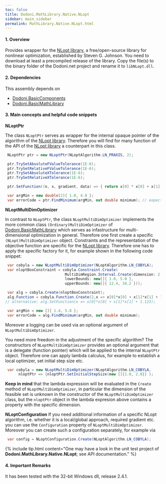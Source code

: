 ```yaml
---
toc: false
title: Dodoni.MathLibrary.Native.NLopt
sidebar: main_sidebar
permalink: MathLibrary.Native.NLopt.html
---
```


#### 1. Overview
Provides wrapper for the [NLopt library](http://ab-initio.mit.edu/wiki/index.php/NLopt), a free/open-source library for nonlinear optimization, 
established by Steven G. Johnson. You need to download at least a precompiled release of the library. Copy the file(s) to the binary folder 
of the Dodoni.net project and rename it to `libNLopt.dll`.

#### 2. Dependencies
This assembly depends on 
* [Dodoni.BasicComponents](BasicComponents)
* [Dodoni.BasicMathLibrary](BasicMathLibrary)

#### 3. Main concepts and helpful code snippets

 **NLoptPtr**

The class `NLoptPtr` serves as wrapper for the internal opaque pointer of the algorithm of the [NLopt library](http://ab-initio.mit.edu/wiki/index.php/NLopt). 
Therefore you will find for many function of the API of the [NLopt library](http://ab-initio.mit.edu/wiki/index.php/NLopt) a counterpart in this class. 

``` csharp
 NLoptPtr ptr = new NLoptPtr(NLoptAlgorithm.LN_PRAXIS, 2);

 ptr.TrySetAbsoluteFValueTolerance(1E-6);
 ptr.TrySetRelativeFValueTolerance(1E-6);
 ptr.TrySetAbsoluteXTolerance(1E-6);
 ptr.TrySetRelativeXTolerance(1E-6);

 ptr.SetFunction((n, x, gradient, data) => { return x[0] * x[0] + x[1] * x[1] + 1.123; });

 var argMin = new double[2]{ 1.0, 4.8 };
 var errorCode = ptr.FindMinimum(argMin, out double minimum); // expected minimum: 1.123
```

 **NLoptMultiDimOptimizer**

In contrast to `NLoptPtr`, the class `NLoptMultiDimOptimizer` implements the more common class `(Ordinary)MultiDimOptimizer` 
of [Dodoni.BasicMathLibrary](BasicMathLibrary) which serves as infastructure for multi-dimensional optimization in general. 
Therefore one first create a specific `(NLopt)MultiDimOptimizer` object. 
Constraints and the representation of the objective function are specific for the [NLopt library](http://ab-initio.mit.edu/wiki/index.php/NLopt). 
Therefore one has to apply the specific factory for it, for example shown in the following code snippet:

``` csharp
 var cobyla = new NLoptMultiDimOptimizer(NLoptAlgorithm.LN_COBYLA);
 var nloptBoxConstraint = cobyla.Constraint.Create(
                           MultiDimRegion.Interval.Create(dimension: 2, 
                           lowerBounds: new[]{ 1.0, 5.0 }, 
                           upperBounds: new[]{ 12.4, 34.2 }));

 var alg = cobyla.Create(nloptBoxConstraint);
 alg.Function = cobyla.Function.Create(2,x => x[0]*x[0] + x[1]*x[1] + 1.123);
// alternative: alg.SetFunction(x => x[0]*x[0] + x[1]*x[1] + 1.123);

 var argMin = new []{ 1.4, 5.8 };
 var errorCode = alg.FindMinimum(argMin, out double minimum);
```

Moreover a logging can be used via an optional argument of `NLoptMultiDimOptimizer`. 

You need more freedom in the adjustment of the specific algorithm? 
The constructors of `NLoptMultiDimOptimizer` provides an optional argument that is a delegate (function pointer) which 
will be applied to the internal `NLoptPtr` object. Therefore one can apply lambda calculus, for example to establish a local optimizer, 
set initial step size etc. 

``` csharp
 var cobyla = new NLoptMultiDimOptimizer(NLoptAlgorithm.LN_COBYLA,
      nloptPtr => {nloptPtr.SetInitialStepSize(new []{1.0, 2.0}} );
```

**Keep in mind** that the lambda expression will be evaluated in the `Create` method of `NLoptMultiDimOptimizer`, in particular the dimension of the 
feasible set is unknown in the constructor of the `NLoptMultiDimOptimizer` class, but the `nloptPtr` object in the lambda expresion above contains 
a property with the specific dimension.

 **NLoptConfiguration**
If you need additional information of a specific NLopt algorithm, i.e. whether it is a local/global approach, required gradient etc. you 
can use the `Configuration` property of `NLoptMultiDimOptimizer`. Moreover you can create such a configuration separately, for example via

``` csharp
 var config = NLoptConfiguration.Create(NLoptAlgorithm.LN_COBYLA);
```

{% include tip.html content="One may have a look in the unit test project 
of **Dodoni.MathLibrary.Native.NLopt**; see API documentation." %}


#### 4. Important Remarks
It has been tested with the 32-bit Windows dll, release 2.4.1.


